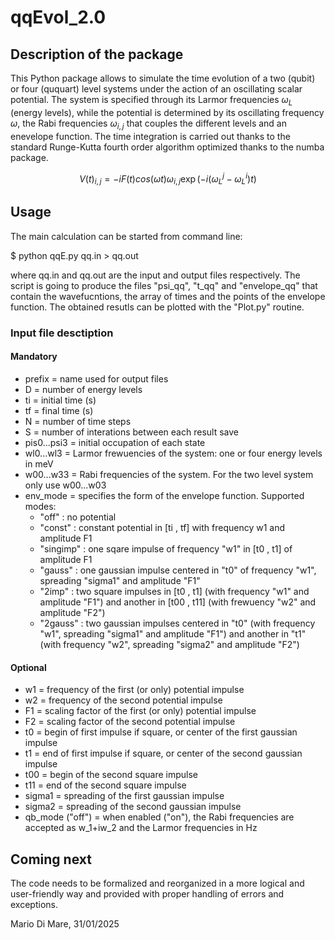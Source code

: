 # qqEvol_2.0

## Description of the package

This Python package allows to simulate the time evolution of a two (qubit) or four (ququart) level systems under the action of an oscillating scalar potential. The system is specified through its Larmor frequencies $\omega_{L}$ (energy levels), while the potential is determined by its oscillating frequency $\omega$, the Rabi frequencies $\omega_{i,j}$ that couples the different levels and an enevelope function. The time integration is carried out thanks to the standard Runge-Kutta fourth order algorithm optimized thanks to the numba package. 

```math
V(t)_{i,j} = -i F(t) cos( \omega t ) \omega _{i,j} \exp\left(-i( \omega ^ {j}_{L}-\omega^{i}_{L})t\right)
```
## Usage

The main calculation can be started from command line:

\$ python qqE.py qq.in > qq.out

where qq.in and qq.out are the input and output files respectively. The script is going to produce the files "psi_qq", "t_qq" and "envelope_qq" that contain the wavefucntions, the array of times and the points of the envelope function. The obtained resutls can be plotted with the "Plot.py" routine.

### Input file desctiption

#### Mandatory
* prefix                = name used for output files
* D                     = number of energy levels
* ti                    = initial time (s)
* tf                    = final time (s)
* N                     = number of time steps   
* S                     = number of interations between each result save
* pis0...psi3           = initial occupation of each state
* wl0...wl3             = Larmor frewuencies of the system: one or four energy levels in meV
* w00...w33             = Rabi frequencies of the system. For the two level system only use w00...w03
* env_mode              = specifies the form of the envelope function. Supported modes:
    * "off"     : no potential
    * "const"   : constant potential in [ti , tf] with frequency w1 and amplitude F1
    * "singimp" : one sqare impulse of frequency "w1" in [t0 , t1] of amplitude F1
    * "gauss"   : one gaussian impulse centered in "t0" of frequency "w1", spreading "sigma1" and amplitude "F1"
    * "2imp"    : two square impulses in [t0 , t1] (with frequency "w1" and amplitude "F1") and another in [t00 , t11] (with frewuency "w2" and amplitude "F2")
    * "2gauss"  : two gaussian impulses centered in "t0" (with frequency "w1", spreading "sigma1" and amplitude "F1") and another in "t1" (with frequency "w2", spreading "sigma2" and amplitude "F2")


#### Optional
* w1               = frequency of the first (or only) potential impulse
* w2               = frequency of the second potential impulse
* F1               = scaling factor of the first (or only) potential impulse
* F2               = scaling factor of the second potential impulse
* t0               = begin of first impulse if square, or center of the first gaussian impulse 
* t1               = end of first impulse if square, or center of the second gaussian impulse 
* t00              = begin of the second square impulse
* t11              = end of the second square impulse
* sigma1           = spreading of the first gaussian impulse
* sigma2           = spreading of the second gaussian impulse
* qb_mode ("off")  = when enabled ("on"), the Rabi frequencies are accepted as w_1+iw_2 and the Larmor frequencies in Hz 

## Coming next

The code needs to be formalized and reorganized in a more logical and user-friendly way and provided with proper handling of errors and exceptions.

Mario Di Mare, 31/01/2025
